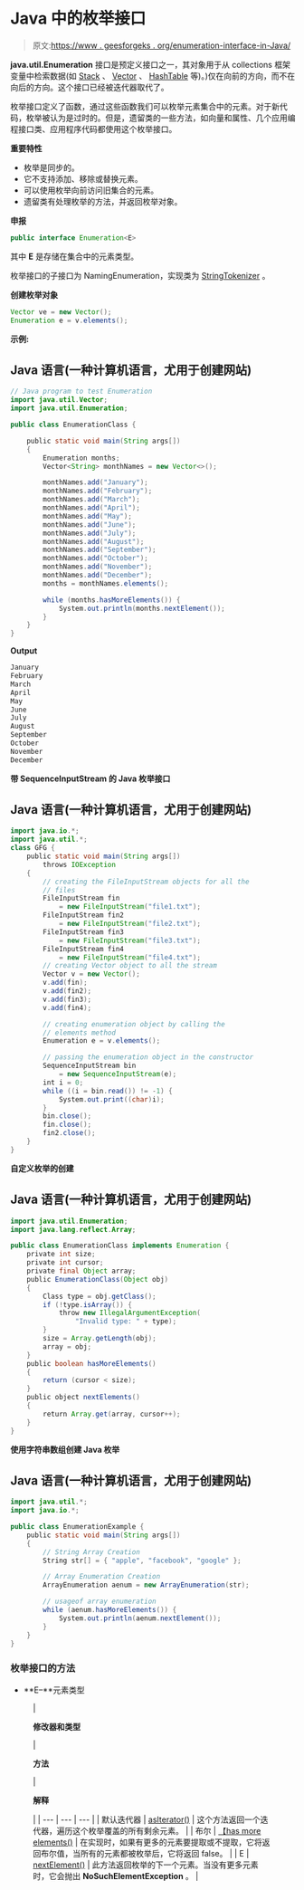 # Java 中的枚举接口

> 原文:[https://www . geesforgeks . org/enumeration-interface-in-Java/](https://www.geeksforgeeks.org/enumeration-interface-in-java/)

**java.util.Enumeration** 接口是预定义接口之一，其对象用于从 collections 框架变量中检索数据(如 [Stack](https://www.geeksforgeeks.org/stack-class-in-java/) 、 [Vector](https://www.geeksforgeeks.org/java-util-vector-class-java/) 、 [HashTable](https://www.geeksforgeeks.org/hashtable-in-java/) 等)。)仅在向前的方向，而不在向后的方向。这个接口已经被迭代器取代了。

枚举接口定义了函数，通过这些函数我们可以枚举元素集合中的元素。对于新代码，枚举被认为是过时的。但是，遗留类的一些方法，如向量和属性、几个应用编程接口类、应用程序代码都使用这个枚举接口。

**重要特性**

*   枚举是同步的。
*   它不支持添加、移除或替换元素。
*   可以使用枚举向前访问旧集合的元素。
*   遗留类有处理枚举的方法，并返回枚举对象。

**申报**

```java
public interface Enumeration<E>
```

其中 **E** 是存储在集合中的元素类型。

枚举接口的子接口为 NamingEnumeration，实现类为 [StringTokenizer](https://www.google.com/url?client=internal-element-cse&cx=009682134359037907028:tj6eafkv_be&q=https://www.geeksforgeeks.org/stringtokenizer-class-java-example-set-1-constructors/&sa=U&ved=2ahUKEwipt9Ww2OrsAhXsH7cAHaYQAcIQFjAAegQIBhAC&usg=AOvVaw1YcZciZ9mHQEzgF6N_jBZ3) 。

**创建枚举对象**

```java
Vector ve = new Vector();
Enumeration e = v.elements();
```

**示例:**

## Java 语言(一种计算机语言，尤用于创建网站)

```java
// Java program to test Enumeration
import java.util.Vector;
import java.util.Enumeration;

public class EnumerationClass {

    public static void main(String args[])
    {
        Enumeration months;
        Vector<String> monthNames = new Vector<>();

        monthNames.add("January");
        monthNames.add("February");
        monthNames.add("March");
        monthNames.add("April");
        monthNames.add("May");
        monthNames.add("June");
        monthNames.add("July");
        monthNames.add("August");
        monthNames.add("September");
        monthNames.add("October");
        monthNames.add("November");
        monthNames.add("December");
        months = monthNames.elements();

        while (months.hasMoreElements()) {
            System.out.println(months.nextElement());
        }
    }
}
```

**Output**

```java
January
February
March
April
May
June
July
August
September
October
November
December
```

**带 SequenceInputStream 的 Java 枚举接口**

## Java 语言(一种计算机语言，尤用于创建网站)

```java
import java.io.*;
import java.util.*;
class GFG {
    public static void main(String args[])
        throws IOException
    {
        // creating the FileInputStream objects for all the
        // files
        FileInputStream fin
            = new FileInputStream("file1.txt");
        FileInputStream fin2
            = new FileInputStream("file2.txt");
        FileInputStream fin3
            = new FileInputStream("file3.txt");
        FileInputStream fin4
            = new FileInputStream("file4.txt");
        // creating Vector object to all the stream
        Vector v = new Vector();
        v.add(fin);
        v.add(fin2);
        v.add(fin3);
        v.add(fin4);

        // creating enumeration object by calling the
        // elements method
        Enumeration e = v.elements();

        // passing the enumeration object in the constructor
        SequenceInputStream bin
            = new SequenceInputStream(e);
        int i = 0;
        while ((i = bin.read()) != -1) {
            System.out.print((char)i);
        }
        bin.close();
        fin.close();
        fin2.close();
    }
}
```

**自定义枚举的创建**

## Java 语言(一种计算机语言，尤用于创建网站)

```java
import java.util.Enumeration;
import java.lang.reflect.Array;

public class EnumerationClass implements Enumeration {
    private int size;
    private int cursor;
    private final Object array;
    public EnumerationClass(Object obj)
    {
        Class type = obj.getClass();
        if (!type.isArray()) {
            throw new IllegalArgumentException(
                "Invalid type: " + type);
        }
        size = Array.getLength(obj);
        array = obj;
    }
    public boolean hasMoreElements()
    {
        return (cursor < size);
    }
    public object nextElements()
    {
        return Array.get(array, cursor++);
    }
}
```

**使用字符串数组创建 Java 枚举**

## Java 语言(一种计算机语言，尤用于创建网站)

```java
import java.util.*;
import java.io.*;

public class EnumerationExample {
    public static void main(String args[])
    {
        // String Array Creation
        String str[] = { "apple", "facebook", "google" };

        // Array Enumeration Creation
        ArrayEnumeration aenum = new ArrayEnumeration(str);

        // usageof array enumeration
        while (aenum.hasMoreElements()) {
            System.out.println(aenum.nextElement());
        }
    }
}
```

### 枚举接口的方法

*   **E–**元素类型

<figure class="table">

| 

**修改器和类型**

 | 

**方法**

 | 

**解释**

 |
| --- | --- | --- |
| 默认迭代器 | [asIterator()](https://www.google.com/url?client=internal-element-cse&cx=009682134359037907028:tj6eafkv_be&q=https://www.geeksforgeeks.org/enumeration-asiterator-method-in-java-with-examples/&sa=U&ved=2ahUKEwik2dWY0ejsAhWE7XMBHf81C10QFjAAegQIBBAB&usg=AOvVaw1RgNhRPGYXuVjfRAyg0cG_) | 这个方法返回一个迭代器，遍历这个枚举覆盖的所有剩余元素。 |
| 布尔 | [【has more elements()](https://www.google.com/url?client=internal-element-cse&cx=009682134359037907028:tj6eafkv_be&q=https://www.geeksforgeeks.org/enumeration-hasmoreelements-method-in-java-with-examples/&sa=U&ved=2ahUKEwjky-Gq0ejsAhVR8HMBHc4tBT0QFjAAegQIARAC&usg=AOvVaw06LO5Jqmaw0cibLQ-urvfo) | 在实现时，如果有更多的元素要提取或不提取，它将返回布尔值，当所有的元素都被枚举后，它将返回 false。 |
| E | [nextElement()](https://www.google.com/url?client=internal-element-cse&cx=009682134359037907028:tj6eafkv_be&q=https://www.geeksforgeeks.org/enumeration-nextelement-method-in-java-with-examples/&sa=U&ved=2ahUKEwjZ8M2w0ejsAhVU6XMBHZMqA7QQFjAAegQIBRAC&usg=AOvVaw2ohTAZLxQhYhgiPKkfFFeg) | 此方法返回枚举的下一个元素。当没有更多元素时，它会抛出 **NoSuchElementException** 。 |

</figure>